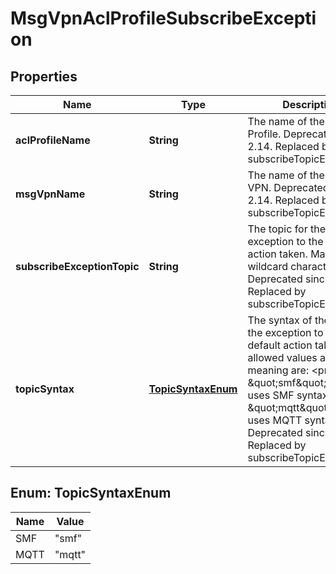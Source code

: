 
# MsgVpnAclProfileSubscribeException

## Properties
Name | Type | Description | Notes
------------ | ------------- | ------------- | -------------
**aclProfileName** | **String** | The name of the ACL Profile. Deprecated since 2.14. Replaced by subscribeTopicExceptions. |  [optional]
**msgVpnName** | **String** | The name of the Message VPN. Deprecated since 2.14. Replaced by subscribeTopicExceptions. |  [optional]
**subscribeExceptionTopic** | **String** | The topic for the exception to the default action taken. May include wildcard characters. Deprecated since 2.14. Replaced by subscribeTopicExceptions. |  [optional]
**topicSyntax** | [**TopicSyntaxEnum**](#TopicSyntaxEnum) | The syntax of the topic for the exception to the default action taken. The allowed values and their meaning are:  &lt;pre&gt; \&quot;smf\&quot; - Topic uses SMF syntax. \&quot;mqtt\&quot; - Topic uses MQTT syntax. &lt;/pre&gt;  Deprecated since 2.14. Replaced by subscribeTopicExceptions. |  [optional]


<a name="TopicSyntaxEnum"></a>
## Enum: TopicSyntaxEnum
Name | Value
---- | -----
SMF | &quot;smf&quot;
MQTT | &quot;mqtt&quot;




